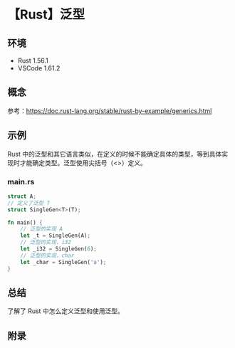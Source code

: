 # 【Rust】泛型

## 环境

- Rust 1.56.1
- VSCode 1.61.2

## 概念

参考：<https://doc.rust-lang.org/stable/rust-by-example/generics.html>  

## 示例

Rust 中的泛型和其它语言类似，在定义的时候不能确定具体的类型，等到具体实现时才能确定类型。泛型使用尖括号（<>）定义。

### main.rs

```rust
struct A;
// 定义了泛型 T
struct SingleGen<T>(T);

fn main() {
    // 泛型的实现 A
    let _t = SingleGen(A);
    // 泛型的实现，i32
    let _i32 = SingleGen(6);
    // 泛型的实现，char
    let _char = SingleGen('a');
}
```

## 总结

了解了 Rust 中怎么定义泛型和使用泛型。

## 附录

